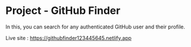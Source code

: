 # Project - GitHub Finder

In this, you can search for any authenticated GitHub user and their profile.

Live site : https://githubfinder123445645.netlify.app

